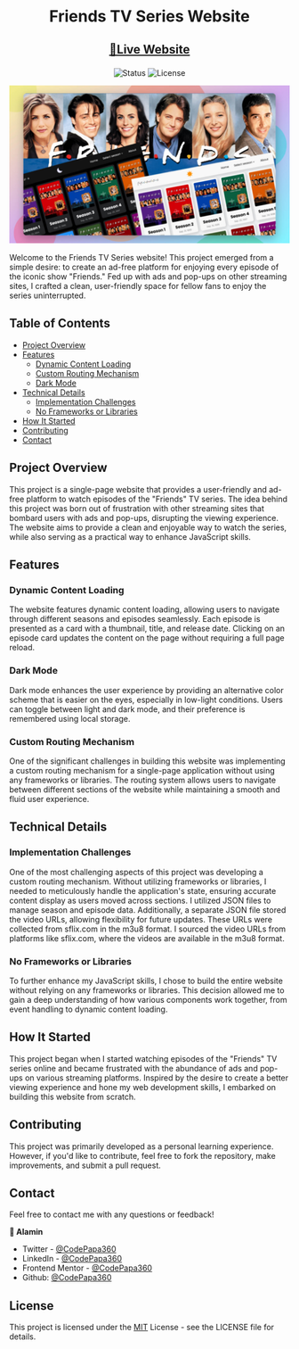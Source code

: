 <div align="center">

# Friends TV Series Website

</div>

<h2 align="center">

[🚀Live Website](https://friends-tv-series-codepapa360.netlify.app)

</h2>

<!-- Badges -->
<div align="center">

<img src="https://img.shields.io/badge/Status-Completed-success?style=flat" alt="Status" />

<!-- Liceensee -->
<img src="https://img.shields.io/badge/License-MIT-blue?style=flat" alt="License" />

</div>

<!-- Screenshot -->
<a align="center" href="https://friends-tv-series-codepapa360.netlify.app">

![Screenshot](./screenshots/friends-tv-series-preview-codepapa360.jpg)

</a>

Welcome to the Friends TV Series website! This project emerged from a simple desire: to create an ad-free platform for enjoying every episode of the iconic show "Friends." Fed up with ads and pop-ups on other streaming sites, I crafted a clean, user-friendly space for fellow fans to enjoy the series uninterrupted.

## Table of Contents

- [Project Overview](#project-overview)
- [Features](#features)
  - [Dynamic Content Loading](#dynamic-content-loading)
  - [Custom Routing Mechanism](#custom-routing-mechanism)
  - [Dark Mode](#dark-mode)
- [Technical Details](#technical-details)
  - [Implementation Challenges](#implementation-challenges)
  - [No Frameworks or Libraries](#no-frameworks-or-libraries)
- [How It Started](#how-it-started)
- [Contributing](#contributing)
- [Contact](#contact)

## Project Overview

This project is a single-page website that provides a user-friendly and ad-free platform to watch episodes of the "Friends" TV series. The idea behind this project was born out of frustration with other streaming sites that bombard users with ads and pop-ups, disrupting the viewing experience. The website aims to provide a clean and enjoyable way to watch the series, while also serving as a practical way to enhance JavaScript skills.

## Features

### Dynamic Content Loading

The website features dynamic content loading, allowing users to navigate through different seasons and episodes seamlessly. Each episode is presented as a card with a thumbnail, title, and release date. Clicking on an episode card updates the content on the page without requiring a full page reload.

### Dark Mode

Dark mode enhances the user experience by providing an alternative color scheme that is easier on the eyes, especially in low-light conditions. Users can toggle between light and dark mode, and their preference is remembered using local storage.

### Custom Routing Mechanism

One of the significant challenges in building this website was implementing a custom routing mechanism for a single-page application without using any frameworks or libraries. The routing system allows users to navigate between different sections of the website while maintaining a smooth and fluid user experience.

## Technical Details

### Implementation Challenges

One of the most challenging aspects of this project was developing a custom routing mechanism. Without utilizing frameworks or libraries, I needed to meticulously handle the application's state, ensuring accurate content display as users moved across sections. I utilized JSON files to manage season and episode data. Additionally, a separate JSON file stored the video URLs, allowing flexibility for future updates. These URLs were collected from sflix.com in the m3u8 format. I sourced the video URLs from platforms like sflix.com, where the videos are available in the m3u8 format.

### No Frameworks or Libraries

To further enhance my JavaScript skills, I chose to build the entire website without relying on any frameworks or libraries. This decision allowed me to gain a deep understanding of how various components work together, from event handling to dynamic content loading.

## How It Started

This project began when I started watching episodes of the "Friends" TV series online and became frustrated with the abundance of ads and pop-ups on various streaming platforms. Inspired by the desire to create a better viewing experience and hone my web development skills, I embarked on building this website from scratch.

## Contributing

This project was primarily developed as a personal learning experience. However, if you'd like to contribute, feel free to fork the repository, make improvements, and submit a pull request.

## Contact

Feel free to contact me with any questions or feedback!

<b>👤 Alamin</b>

- Twitter - [@CodePapa360](https://www.twitter.com/CodePapa360)
- LinkedIn - [@CodePapa360](https://www.linkedin.com/in/codepapa360)
- Frontend Mentor - [@CodePapa360](https://www.frontendmentor.io/profile/CodePapa360)
- Github: [@CodePapa360](https://github.com/codepapa360)

## License

This project is licensed under the [MIT](https://github.com/CodePapa360/Friends-TvSeries-Site/blob/main/LICENSE.md) License - see the LICENSE file for details.

